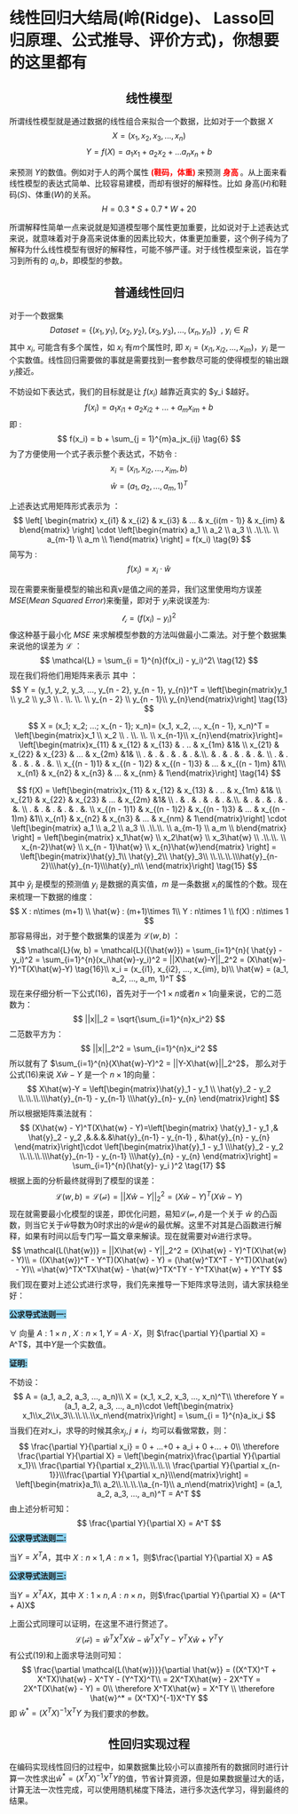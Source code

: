 # 线性回归大结局(岭(Ridge)、 Lasso回归原理、公式推导、评价方式)，你想要的这里都有

<h2 style="text-align:center">线性模型</h2>

所谓线性模型就是通过数据的线性组合来拟合一个数据，比如对于一个数据 $X$
$$
X = (x_1, x_2, x_3, ...,x_n) \tag{1}
$$
$$
Y = f(X) = a_1x_1 + a_2x_2 + ... a_nx_n + b \tag{2}
$$

来预测 $Y$的数值。例如对于人的两个属性 <span style="color:red;font-weight:bold">(鞋码，体重) </span>来预测 <span style="color:red;font-weight:bold">身高 </span>。从上面来看线性模型的表达式简单、比较容易建模，而却有很好的解释性。比如 身高$(H)$和鞋码$(S)$、体重$(W)$的关系。
$$
H=0.3*S + 0.7*W + 20 \tag{3}
$$


所谓解释性简单一点来说就是知道模型哪个属性更加重要，比如说对于上述表达式来说，就意味着对于身高来说体重的因素比较大，体重更加重要，这个例子纯为了解释为什么线性模型有很好的解释性，可能不够严谨。对于线性模型来说，旨在学习到所有的 $a_i, b$，即模型的参数。

<h2 style="text-align:center">普通线性回归</h2>

对于一个数据集
$$
Dataset = \{ (x_1, y_1), (x_2, y_2), (x_3, y_3), ..., (x_n, y_n) \} \ \ , \ y_i \in R \tag{4}
$$
其中 $x_i$, 可能含有多个属性，如 $x_i$ 有$m$个属性时, 即 $x_i = (x_{i1}, x_{i2}, ..., x_{im})$，$y_i$ 是一个实数值。线性回归需要做的事就是需要找到一套参数尽可能的使得模型的输出跟 $y_i$接近。

不妨设如下表达式，我们的目标就是让 $f(x_i)$ 越靠近真实的 $y_i $越好。
$$
f(x_i) = a_1x_{i1} + a_2x_{i2} + ... + a_mx_{im} + b \tag{5}
$$
即 : 
$$
f(x_i) = b + \sum_{j = 1}^{m}a_jx_{ij} \tag{6}
$$
为了方便使用一个式子表示整个表达式，不妨令 : 
$$
x_i = (x_{i1}, x_{i2}, ..., x_{im}, b) \tag{7}
$$
$$
\hat{w} = (a_1, a_2, ..., a_m, 1)^T \tag{8}
$$



上述表达式用矩阵形式表示为 ：
$$
\left[ \begin{matrix} x_{i1} & x_{i2} & x_{i3} & ... & x_{i(m - 1)} & x_{im} & b\end{matrix} \right] \cdot \left[\begin{matrix} a_1 \\ a_2 \\ a_3 \\ .\\.\\. \\ a_{m-1} \\ a_m \\ 1\end{matrix} \right] = f(x_i) \tag{9}
$$
简写为 : 
$$
f(x_i) = x_i\cdot \hat{w} \tag{10}
$$

现在需要来衡量模型的输出和真v是值之间的差异，我们这里使用均方误差$MSE(Mean\ Squared\ Error)$来衡量，即对于 $y_i$来说误差为:
$$
\mathcal{l_i} = (f(x_i) - y_i)^2 \tag{11}
$$
像这种基于最小化 $MSE$ 来求解模型参数的方法叫做最小二乘法。对于整个数据集来说他的误差为 $\mathcal{L}$ ：
$$
\mathcal{L} = \sum_{i = 1}^{n}(f(x_i) - y_i)^2\ \tag{12}
$$
现在我们将他们用矩阵来表示 其中 ：
$$
Y = (y_1, y_2, y_3, ..., y_{n - 2}, y_{n - 1}, y_{n})^T = \left[\begin{matrix}y_1 \\ y_2 \\ y_3 \\ . \\. \\. \\ y_{n - 2} \\ y_{n - 1}\\ y_{n}\end{matrix}\right] \tag{13}
$$

$$
X = (x_1; x_2; ...; x_{n - 1}; x_n)= (x_1, x_2, ..., x_{n - 1}, x_n)^T =  \left[\begin{matrix}x_1 \\ x_2  \\ . \\. \\. \\ x_{n-1}\\ x_{n}\end{matrix}\right]=  \left[\begin{matrix}x_{11} & x_{12} & x_{13} & . .. & x_{1m} &1& \\ x_{21} & x_{22} & x_{23} & ... & x_{2m} &1& \\ . & . & . & . & . &.\\. &  . & . & . & . &.  \\ . & . & . & . & . &. \\ x_{(n - 1)1} & x_{(n - 1)2} & x_{(n - 1)3} & ... & x_{(n - 1)m} &1\\ x_{n1} & x_{n2} & x_{n3} & ... & x_{nm} & 1\end{matrix}\right] \tag{14}
$$

$$
f(X) =  \left[\begin{matrix}x_{11} & x_{12} & x_{13} & . .. & x_{1m} &1& \\ x_{21} & x_{22} & x_{23} & ... & x_{2m} &1& \\ . & . & . & . & . &.\\. &  . & . & . & . &.  \\ . & . & . & . & . &. \\ x_{(n - 1)1} & x_{(n - 1)2} & x_{(n - 1)3} & ... & x_{(n - 1)m} &1\\ x_{n1} & x_{n2} & x_{n3} & ... & x_{nm} & 1\end{matrix}\right] \cdot \left[\begin{matrix} a_1 \\ a_2 \\ a_3 \\ .\\.\\. \\ a_{m-1} \\ a_m \\ b\end{matrix} \right] = \left[\begin{matrix} x_1\hat{w} \\ x_2\hat{w} \\ x_3\hat{w} \\ .\\.\\. \\ x_{n-2}\hat{w} \\ x_{n - 1}\hat{w} \\ x_{n}\hat{w}\end{matrix} \right] = \left[\begin{matrix}\hat{y}_1\\ \hat{y}_2\\ \hat{y}_3\\ \\.\\.\\.\\\hat{y}_{n-2}\\\hat{y}_{n-1}\\\hat{y}_n\\ \end{matrix}\right] \tag{15}
$$

其中 $\hat{y}_i$ 是模型的预测值 $y_i$ 是数据的真实值，$m$ 是一条数据 $x_i$的属性的个数。现在来梳理一下数据的维度：
$$
X : n\times (m+1) \\
\hat{w} : (m+1)\times 1\\
Y : n\times 1 \\
f(X) : n\times 1
$$
那容易得出，对于整个数据集的误差为 $\mathcal{L}(w, b)$ ：
$$
\mathcal{L}(w, b) = \mathcal{L}({\hat{w}}) = \sum_{i=1}^{n}( \hat{y} - y_i)^2 = \sum_{i=1}^{n}(x_i\hat{w}-y_i)^2 = ||X\hat{w}-Y||_2^2  = (X\hat{w}-Y)^T(X\hat{w}-Y) \tag{16}\\
x_i = (x_{i1}, x_{i2}, ..., x_{im}, b)\\
\hat{w} = (a_1, a_2, ..., a_m, 1)^T
$$
现在来仔细分析一下公式$(16)$，首先对于一个$1\times n$或者$n \times 1$向量来说，它的二范数为：
$$
||x||_2 = \sqrt{\sum_{i=1}^{n}x_i^2}
$$
二范数平方为：
$$
||x||_2^2 = \sum_{i=1}^{n}x_i^2
$$
所以就有了 $\sum_{i=1}^{n}(X\hat{w}-Y)^2 = ||Y-X\hat{w}||_2^2$， 那么对于公式$(16)$来说 $X\hat{w}-Y$ 是一个 $n\times 1$的向量：
$$
X\hat{w}-Y = \left[\begin{matrix}\hat{y}_1 - y_1 \\ \hat{y}_2 - y_2 \\.\\.\\.\\\hat{y}_{n-1} - y_{n-1} \\\hat{y}_{n}- y_{n} \end{matrix}\right]
$$
所以根据矩阵乘法就有：
$$
(X\hat{w} - Y)^T(X\hat{w} - Y)=\left[\begin{matrix} \hat{y}_1 - y_1  ,& \hat{y}_2 - y_2 ,&.&.&.&\hat{y}_{n-1} - y_{n-1}  , &\hat{y}_{n} - y_{n} \end{matrix}\right]\cdot \left[\begin{matrix}\hat{y}_1 - y_1 \\\hat{y}_2  - y_2 \\.\\.\\.\\\hat{y}_{n-1} - y_{n-1} \\\hat{y}_{n} - y_{n} \end{matrix}\right] = \sum_{i=1}^{n}(\hat{y}- y_i )^2 \tag{17}
$$
根据上面的分析最终就得到了模型的误差：
$$
\mathcal{L}(w, b) = \mathcal{L(\hat{w})} = ||X\hat{w} - Y||_2^2  = (X\hat{w} - Y)^T(X\hat{w} - Y) \tag{18}
$$
现在就需要最小化模型的误差，即优化问题，易知$\mathcal{L(w, b)}$是一个关于 $\hat{w}$ 的凸函数，则当它关于$\hat{w}$导数为0时求出的$\hat{w}$是$\hat{w}$的最优解。这里不对其是凸函数进行解释，如果有时间以后专门写一篇文章来解读。现在就需要对$\hat{w}$进行求导。
$$
\mathcal{L(\hat{w})} = ||X\hat{w} - Y||_2^2  = (X\hat{w} - Y)^T(X\hat{w} - Y)\\
= ((X\hat{w})^T - Y^T)(X\hat{w} - Y) = (\hat{w}^TX^T - Y^T)(X\hat{w} - Y)\\
=\hat{w}^TX^TX\hat{w} - \hat{w}^TX^TY - Y^TX\hat{w} + Y^TY
$$
我们现在要对上述公式进行求导，我们先来推导一下矩阵求导法则，请大家扶稳坐好：

<span style="background-Color:skyblue;font-weight:bold">公求导式法则一:</span>

$\forall$ 向量 $A:1 \times n$ , $X: n \times 1, Y=A\cdot X$，则 $\frac{\partial Y}{\partial X} = A^T$，其中$Y$是一个实数值。

<span style="background-Color:skyblue;font-weight:bold">证明:</span>

不妨设：
$$
A = (a_1, a_2, a_3, ..., a_n)\\
X = (x_1, x_2, x_3, ..., x_n)^T\\
\therefore Y = (a_1, a_2, a_3, ..., a_n)\cdot \left[\begin{matrix} x_1\\x_2\\x_3\\.\\.\\.\\x_n\end{matrix}\right] = \sum_{i = 1}^{n}a_ix_i
$$
当我们在对x_i，求导的时候其余$x_j, j \neq i$，均可以看做常数，则：
$$
\frac{\partial Y}{\partial x_i} = 0 + ...+0 + a_i + 0 +... + 0\\
\therefore \frac{\partial Y}{\partial X} = \left[\begin{matrix}\frac{\partial Y}{\partial x_1}\\ \frac{\partial Y}{\partial x_2}\\.\\.\\.\\ \frac{\partial Y}{\partial x_{n-1}}\\\frac{\partial Y}{\partial x_n}\\\end{matrix}\right] = \left[\begin{matrix}a_1\\ a_2\\.\\.\\.\\a_{n-1}\\ a_n\end{matrix}\right] = (a_1, a_2, a_3, ..., a_n)^T = A^T
$$
由上述分析可知：
$$
\frac{\partial Y}{\partial X} = A^T
$$
<span style="background-Color:skyblue;font-weight:bold">公求导式法则二:</span>

当$Y = X^TA$，其中 $X:n\times 1, A:n\times 1$，则$\frac{\partial Y}{\partial X} = A$

<span style="background-Color:skyblue;font-weight:bold">公求导式法则三:</span>

当$Y = X^TAX$，其中 $X:1\times n, A : n\times n$，则$\frac{\partial Y}{\partial X} = (A^T + A)X$

上面公式同理可以证明，在这里不进行赘述了。
$$
\mathcal{L(\hat{w})} =\hat{w}^TX^TX\hat{w} - \hat{w}^TX^TY - Y^TX\hat{w} + Y^TY \tag{19}
$$
有公式$(19)$和上面求导法则可知：
$$
\frac{\partial \mathcal{L(\hat{w})}}{\partial \hat{w}} = ((X^TX)^T + X^TX)\hat{w} - X^TY - (Y^TX)^T\\
= 2X^TX\hat{w} - 2X^TY  = 2X^T(X\hat{w} - Y) = 0\\
\therefore X^TX\hat{w} = X^TY \\
\therefore \hat{w}^* = (X^TX)^{-1}X^TY
$$
即 $\hat{w}^* = (X^TX)^{-1}X^TY$ 为我们要求的参数。

<h2 style="text-align:center">性回归实现过程</h2>

在编码实现线性回归的过程中，如果数据集比较小可以直接所有的数据同时进行计算一次性求出$\hat{w}^* = (X^TX)^{-1}X^TY$的值，节省计算资源，但是如果数据量过大的话，计算无法一次性完成，可以使用随机梯度下降法，进行多次迭代学习，得到最终的结果。

